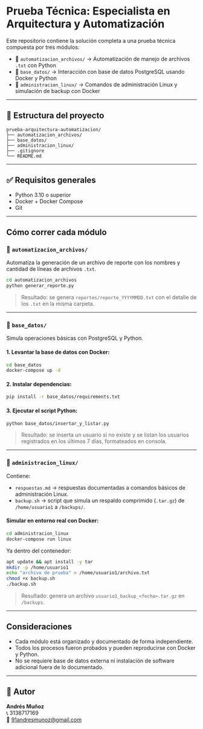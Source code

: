 # Prueba Técnica: Especialista en Arquitectura y Automatización

Este repositorio contiene la solución completa a una prueba técnica compuesta por tres módulos:

- 📂 `automatizacion_archivos/` → Automatización de manejo de archivos `.txt` con Python
- 📂 `base_datos/` → Interacción con base de datos PostgreSQL usando Docker y Python
- 📂 `administracion_linux/` → Comandos de administración Linux y simulación de backup con Docker

---

## 📁 Estructura del proyecto

```
prueba-arquitectura-automatizacion/
├── automatizacion_archivos/
├── base_datos/
├── administracion_linux/
├── .gitignore
└── README.md
```

---

## ✅ Requisitos generales

- Python 3.10 o superior
- Docker + Docker Compose
- Git

---

## Cómo correr cada módulo

### 📂 `automatizacion_archivos/`

Automatiza la generación de un archivo de reporte con los nombres y cantidad de líneas de archivos `.txt`.

```bash
cd automatizacion_archivos
python generar_reporte.py
```

> Resultado: se genera `reportes/reporte_YYYYMMDD.txt` con el detalle de los `.txt` en la misma carpeta.

---

### 📂 `base_datos/`

Simula operaciones básicas con PostgreSQL y Python.

#### 1. Levantar la base de datos con Docker:

```bash
cd base_datos
docker-compose up -d
```

#### 2. Instalar dependencias:

```bash
pip install -r base_datos/requirements.txt
```

#### 3. Ejecutar el script Python:

```bash
python base_datos/insertar_y_listar.py
```

> Resultado: se inserta un usuario si no existe y se listan los usuarios registrados en los últimos 7 días, formateados en consola.

---

### 📂 `administracion_linux/`

Contiene:

- `respuestas.md` → respuestas documentadas a comandos básicos de administración Linux.
- `backup.sh` → script que simula un respaldo comprimido (`.tar.gz`) de `/home/usuario1` a `/backups/`.

#### Simular en entorno real con Docker:

```bash
cd administracion_linux
docker-compose run linux
```

Ya dentro del contenedor:

```bash
apt update && apt install -y tar
mkdir -p /home/usuario1
echo "archivo de prueba" > /home/usuario1/archivo.txt
chmod +x backup.sh
./backup.sh
```

> Resultado: genera un archivo `usuario1_backup_<fecha>.tar.gz` en `/backups`.

---

## Consideraciones

- Cada módulo está organizado y documentado de forma independiente.
- Todos los procesos fueron probados y pueden reproducirse con Docker y Python.
- No se requiere base de datos externa ni instalación de software adicional fuera de lo documentado.

---

## 🧠 Autor

**Andrés Muñoz**  
📞 3138717169  
📧 91andresmunoz@gmail.com
